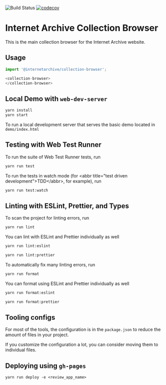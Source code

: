![Build Status](https://github.com/internetarchive/iaux-collection-browser/actions/workflows/ci.yml/badge.svg) [![codecov](https://codecov.io/gh/internetarchive/iaux-collection-browser/branch/main/graph/badge.svg?token=CLWEGO4RMQ)](https://codecov.io/gh/internetarchive/iaux-collection-browser)


# Internet Archive Collection Browser

This is the main collection browser for the Internet Archive website.

## Usage

```ts
import '@internetarchive/collection-browser';

<collection-browser>
</collection-browser>
```

## Local Demo with `web-dev-server`
```bash
yarn install
yarn start
```
To run a local development server that serves the basic demo located in `demo/index.html`

## Testing with Web Test Runner
To run the suite of Web Test Runner tests, run
```bash
yarn run test
```

To run the tests in watch mode (for &lt;abbr title=&#34;test driven development&#34;&gt;TDD&lt;/abbr&gt;, for example), run

```bash
yarn run test:watch
```

## Linting with ESLint, Prettier, and Types
To scan the project for linting errors, run
```bash
yarn run lint
```

You can lint with ESLint and Prettier individually as well
```bash
yarn run lint:eslint
```
```bash
yarn run lint:prettier
```

To automatically fix many linting errors, run
```bash
yarn run format
```

You can format using ESLint and Prettier individually as well
```bash
yarn run format:eslint
```
```bash
yarn run format:prettier
```

## Tooling configs

For most of the tools, the configuration is in the `package.json` to reduce the amount of files in your project.

If you customize the configuration a lot, you can consider moving them to individual files.

## Deploying using `gh-pages`

```
yarn run deploy -e <review_app_name>
```